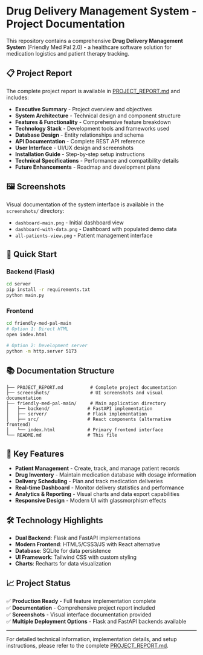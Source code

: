 # Drug Delivery Management System - Project Documentation

This repository contains a comprehensive **Drug Delivery Management System** (Friendly Med Pal 2.0) - a healthcare software solution for medication logistics and patient therapy tracking.

## 📋 Project Report

The complete project report is available in [PROJECT_REPORT.md](PROJECT_REPORT.md) and includes:

- **Executive Summary** - Project overview and objectives
- **System Architecture** - Technical design and component structure  
- **Features & Functionality** - Comprehensive feature breakdown
- **Technology Stack** - Development tools and frameworks used
- **Database Design** - Entity relationships and schema
- **API Documentation** - Complete REST API reference
- **User Interface** - UI/UX design and screenshots
- **Installation Guide** - Step-by-step setup instructions
- **Technical Specifications** - Performance and compatibility details
- **Future Enhancements** - Roadmap and development plans

## 🖼️ Screenshots

Visual documentation of the system interface is available in the `screenshots/` directory:

- `dashboard-main.png` - Initial dashboard view
- `dashboard-with-data.png` - Dashboard with populated demo data
- `all-patients-view.png` - Patient management interface

## 🚀 Quick Start

### Backend (Flask)
```bash
cd server
pip install -r requirements.txt
python main.py
```

### Frontend
```bash
cd friendly-med-pal-main
# Option 1: Direct HTML
open index.html

# Option 2: Development server
python -m http.server 5173
```

## 📚 Documentation Structure

```
├── PROJECT_REPORT.md          # Complete project documentation
├── screenshots/               # UI screenshots and visual documentation
├── friendly-med-pal-main/     # Main application directory
│   ├── backend/              # FastAPI implementation
│   ├── server/               # Flask implementation  
│   ├── src/                  # React components (alternative frontend)
│   └── index.html            # Primary frontend interface
└── README.md                 # This file
```

## 🎯 Key Features

- **Patient Management** - Create, track, and manage patient records
- **Drug Inventory** - Maintain medication database with dosage information
- **Delivery Scheduling** - Plan and track medication deliveries
- **Real-time Dashboard** - Monitor delivery statistics and performance
- **Analytics & Reporting** - Visual charts and data export capabilities
- **Responsive Design** - Modern UI with glassmorphism effects

## 🛠️ Technology Highlights

- **Dual Backend**: Flask and FastAPI implementations
- **Modern Frontend**: HTML5/CSS3/JS with React alternative
- **Database**: SQLite for data persistence
- **UI Framework**: Tailwind CSS with custom styling
- **Charts**: Recharts for data visualization

## 📈 Project Status

✅ **Production Ready** - Full feature implementation complete  
✅ **Documentation** - Comprehensive project report included  
✅ **Screenshots** - Visual interface documentation provided  
✅ **Multiple Deployment Options** - Flask and FastAPI backends available  

---

For detailed technical information, implementation details, and setup instructions, please refer to the complete [PROJECT_REPORT.md](PROJECT_REPORT.md).